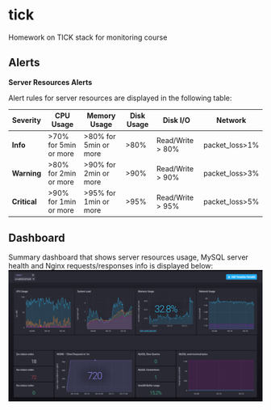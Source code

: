 # tick

Homework on TICK stack for monitoring course

## Alerts

**Server Resources Alerts**

Alert rules for server resources are displayed in the following table:

| Severity | CPU Usage | Memory Usage | Disk Usage | Disk I/O | Network |
|---|---|---|---|---|---|
| **Info** |  >70% for 5min or more | >80% for 5min or more | >80% | Read/Write > 80% | packet_loss>1%
| **Warning** | >80% for 2min or more | >90% for 2min or more | >90% | Read/Write > 90% | packet_loss>3%
| **Critical** | >90% for 1min or more | >95% for 1min or more | >95% | Read/Write > 95% | packet_loss>5%

## Dashboard
Summary dashboard that shows server resources usage, MySQL server health and Nginx requests/responses info is displayed below:
![Dashboard](docs/dashboard.png)